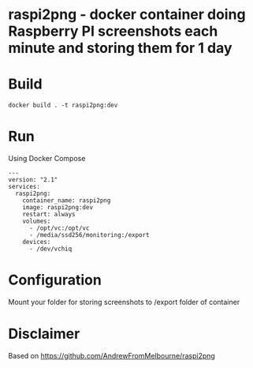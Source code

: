 # raspi2png - docker container doing Raspberry PI screenshots each minute and storing them for 1 day

# Build

```
docker build . -t raspi2png:dev
```

# Run

Using Docker Compose
```
---
version: "2.1"
services:
  raspi2png:
    container_name: raspi2png
    image: raspi2png:dev
    restart: always
    volumes:
      - /opt/vc:/opt/vc
      - /media/ssd256/monitoring:/export
    devices:
      - /dev/vchiq
```

# Configuration

Mount your folder for storing screenshots to /export folder of container

# Disclaimer

Based on https://github.com/AndrewFromMelbourne/raspi2png